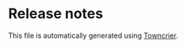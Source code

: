 # Release notes

This file is automatically generated using [Towncrier](https://github.com/twisted/towncrier).

<!-- towncrier release notes start -->
